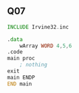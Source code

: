 ## Q07

```asm
INCLUDE Irvine32.inc

.data
	wArray WORD 4,5,6
.code
main proc
	; nothing
exit
main ENDP
END main
```
